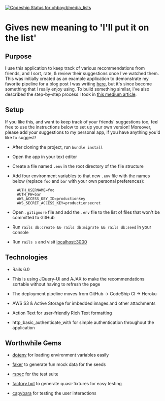 [![Codeship Status for ohboyd/media_lists](https://app.codeship.com/projects/939d7e40-87d8-0137-df2d-7ae0221081ae/status?branch=master)](https://app.codeship.com/projects/354250)

# Gives new meaning to 'I'll put it on the list'

## Purpose

I use this application to keep track of various recommendations from friends, and I sort, rate, & review their suggestions once I've watched them. This was initially created as an example application to demonstrate my favorite pipeline for a blog post I was writing [here](https://medium.com/@oh_boyd/from-a-new-app-to-deployment-using-postgres-rspec-github-heroku-and-codeship-aa80a020da10), but it's since become something that I really enjoy using. To build something similar, I've also described the step-by-step process I took in [this medium article](https://medium.com/@oh_boyd/the-movie-list-an-application-to-prove-that-im-probably-going-to-get-around-to-watching-the-7fe35c1cdf03).

## Setup

If you like this, and want to keep track of your friends' suggestions too, feel free to use the instructions below to set up your own version! Moreover, please add your suggestions to my personal app, if you have anything you'd like to suggest! 

- After cloning the project, run `bundle install`

- Open the app in your text editor

- Create a file named `.env` in the root directory of the file structure

- Add four environment variables to that new `.env` file with the names below (replace `foo` and `bar` with your own personal preferences):

  ```
    AUTH_USERNAME=foo
    AUTH_PW=bar
    AWS_ACCESS_KEY_ID=productionkey
    AWS_SECRET_ACCESS_KEY=productionsecret
  ```

- Open `.gitignore` file and add the `.env` file to the list of files that won't be committed to GitHub

- Run `rails db:create && rails db:migrate && rails db:seed` in your console

- Run `rails s` and visit [localhost:3000](http://localhost:3000)

## Technologies

- Rails 6.0

- This is using JQuery-UI and AJAX to make the recommendations sortable without having to refresh the page

- The deployment pipeline moves from GitHub -> CodeShip CI -> Heroku

- AWS S3 & Active Storage for imbedded images and other attachments

- Action Text for user-friendly Rich Text formatting

- http_basic_authenticate_with for simple authentication throughout the application

## Worthwhile Gems

- [dotenv](https://github.com/bkeepers/dotenv) for loading environment variables easily

- [faker](https://github.com/faker-ruby/faker) to generate fun mock data for the seeds

- [rspec](https://github.com/rspec/rspec-rails) for the test suite

- [factory bot](https://github.com/thoughtbot/factory_bot_rails) to generate quasi-fixtures for easy testing

- [capybara](https://github.com/teamcapybara/capybara) for testing the user interactions
